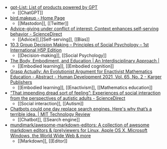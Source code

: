 - [gpt-List: List of products powered by GPT](https://www.gpt-list.com/)
	- [[ChatGPT]]
- [bird.makeup - Home Page](https://bird.makeup/)
	- [[Mastodon]], [[Twitter]]
- [Advice-giving under conflict of interest: Context enhances self-serving behavior - ScienceDirect](https://www.sciencedirect.com/science/article/abs/pii/S0022103120303863)
	- [[Advice]],[[Self-serving]], [[Bias]]
- [10.3 Group Decision Making – Principles of Social Psychology – 1st International H5P Edition](https://opentextbc.ca/socialpsychology/chapter/group-decision-making/)
	- [[Decision-making]], [[Social Psychology]]
- [The Body, Embodiment, and Education | An Interdisciplinary Approach |](https://www.taylorfrancis.com/books/edit/10.4324/9781003142010/body-embodiment-education-steven-stolz?refId=8f880cb4-3bd9-49d8-8c52-fb1b16ed12ed&context=ubx)
	- [[Embodied learning]], [[Embodied cognition]]
- [Grasp Actually: An Evolutionist Argument for Enactivist Mathematics Education - Abstract - Human Development 2021, Vol. 65, No. 2 - Karger Publishers](https://www.karger.com/Article/Abstract/515680)
	- [[Embodied learning]], [[Enactivism]], [[Mathematics education]]
- [“That impending dread sort of feeling”: Experiences of social interaction from the perspectives of autistic adults - ScienceDirect](https://www.sciencedirect.com/science/article/pii/S1750946722001775)
	- [[Social interaction]], [[Autism]]
- [Chatbots could one day replace search engines. Here's why that’s a terrible idea. | MIT Technology Review](https://www.technologyreview.com/2022/03/29/1048439/chatbots-replace-search-engine-terrible-idea/)
	- [[Chatbot]], [[Search engine]]
- [mundimark/awesome-markdown-editors: A collection of awesome markdown editors & (pre)viewers for Linux, Apple OS X, Microsoft Windows, the World Wide Web & more](https://github.com/mundimark/awesome-markdown-editors)
	- [[Markdown]], [[Editor]]